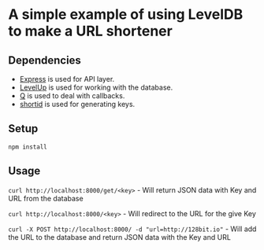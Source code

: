 # A simple example of using LevelDB to make a URL shortener

## Dependencies
* [Express](http://expressjs.com) is used for API layer.
* [LevelUp](https://github.com/rvagg/node-levelup) is used for working with the database.
* [Q](https://github.com/kriskowal/q) is used to deal with callbacks. 
* [shortid](https://github.com/dylang/shortid) is used for generating keys.

## Setup
``npm install``

## Usage
``curl http://localhost:8000/get/<key>`` - Will return JSON data with Key and URL from the database

``curl http://localhost:8000/<key>`` - Will redirect to the URL for the give Key

``curl -X POST http://localhost:8000/ -d "url=http://128bit.io"`` - Will add the URL to the database and return JSON data with the Key and URL